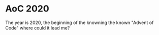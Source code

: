 # AoC 2020
The year is 2020, the beginning of the knowning the known "Advent of Code" where could it lead me?
